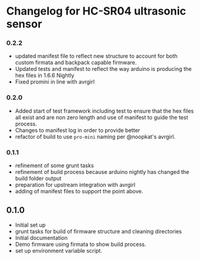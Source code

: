 # Changelog for HC-SR04 ultrasonic sensor 

### 0.2.2

* updated manifest file to reflect new structure to account for both custom firmata 
and backpack capable firmware.
* Updated tests and manifest to reflect the way arduino is producing the hex files in
1.6.6 Nightly
* Fixed promini in line with avrgirl

### 0.2.0

* Added start of test framework including test to ensure that the hex files all
exist and are non zero length and use of manifest to guide the test process.
* Changes to manifest log in order to provide better 
* refactor of build to use `pro-mini` naming per @noopkat's avrgirl.

### 0.1.1

* refinement of some grunt tasks
* refinement of build process because arduino nightly has changed the build folder
output
* preparation for upstream integration with avrgirl
* adding of manifest files to support the point above.

## 0.1.0

* Initial set up
* grunt tasks for build of firmware structure and cleaning directories
* Initial documentation
* Demo firmware using firmata to show build process.
* set up environment variable script.

